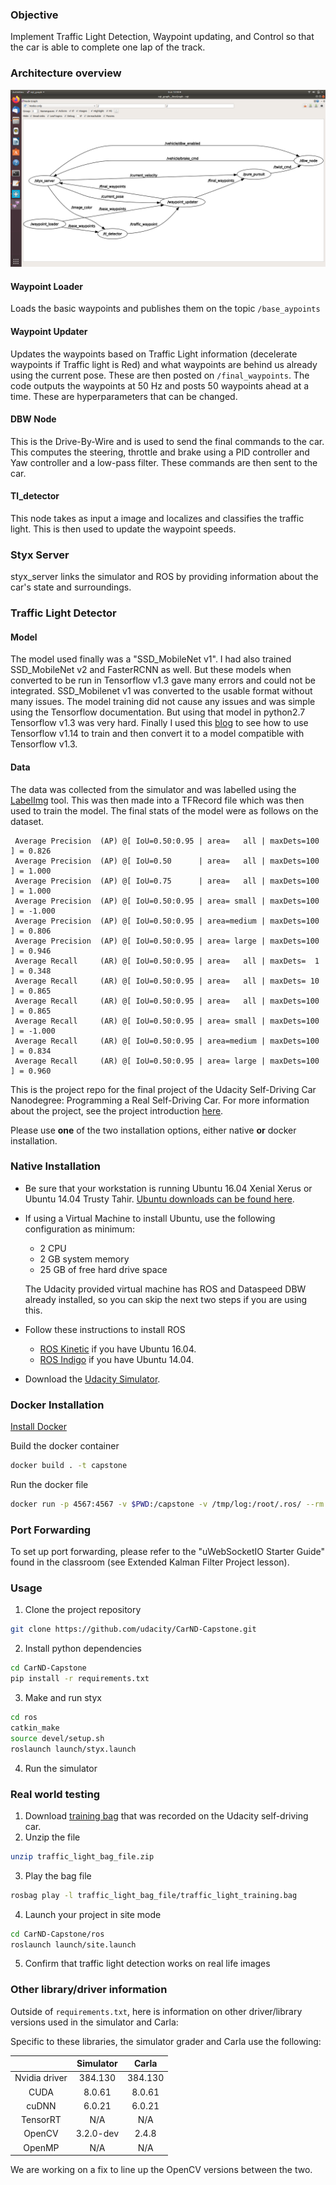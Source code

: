 ### Objective
Implement Traffic Light Detection, Waypoint updating, and Control so that the car is able to complete one lap of the track.

### Architecture overview
![rqt_graph](rqt_graph.png)
#### Waypoint Loader
Loads the basic waypoints and publishes them on the topic `/base_aypoints`
#### Waypoint Updater
Updates the waypoints based on Traffic Light information (decelerate waypoints if Traffic light is Red) and what waypoints are behind us already using the current pose. These are then posted on `/final_waypoints`. The code outputs the waypoints at 50 Hz and posts 50 waypoints ahead at a time. These are hyperparameters that can be changed.
#### DBW Node
This is the Drive-By-Wire and is used to send the final commands to the car. This computes the steering, throttle and brake using a PID controller and Yaw controller and a low-pass filter. These commands are then sent to the car.
#### Tl_detector
This node takes as input a image and localizes and classifies the traffic light. This is then used to update the waypoint speeds.
### Styx Server
styx_server links the simulator and ROS by providing information about the car's state and surroundings.

### Traffic Light Detector
#### Model
The model used finally was a "SSD_MobileNet v1". I had also trained SSD_MobileNet v2 and FasterRCNN as well. But these models when converted to be run in Tensorflow v1.3 gave many errors and could not be integrated. SSD_Mobilenet v1 was converted to the usable format without many issues. The model training did not cause any issues and was simple using the Tensorflow documentation. But using that model in python2.7 Tensorflow v1.3 was very hard. Finally I used this [blog](https://towardsdatascience.com/object-detection-by-tensorflow-1-x-5a8cb72c1c4b) to see how to use Tensorflow v1.14 to train and then convert it to a model compatible with Tensorflow v1.3.
#### Data
The data was collected from the simulator and was labelled using the [LabelImg](https://github.com/tzutalin/labelImg) tool. This was then made into a TFRecord file which was then used to train the model. The final stats of the model were as follows on the dataset.

```
 Average Precision  (AP) @[ IoU=0.50:0.95 | area=   all | maxDets=100 ] = 0.826
 Average Precision  (AP) @[ IoU=0.50      | area=   all | maxDets=100 ] = 1.000
 Average Precision  (AP) @[ IoU=0.75      | area=   all | maxDets=100 ] = 1.000
 Average Precision  (AP) @[ IoU=0.50:0.95 | area= small | maxDets=100 ] = -1.000
 Average Precision  (AP) @[ IoU=0.50:0.95 | area=medium | maxDets=100 ] = 0.806
 Average Precision  (AP) @[ IoU=0.50:0.95 | area= large | maxDets=100 ] = 0.946
 Average Recall     (AR) @[ IoU=0.50:0.95 | area=   all | maxDets=  1 ] = 0.348
 Average Recall     (AR) @[ IoU=0.50:0.95 | area=   all | maxDets= 10 ] = 0.865
 Average Recall     (AR) @[ IoU=0.50:0.95 | area=   all | maxDets=100 ] = 0.865
 Average Recall     (AR) @[ IoU=0.50:0.95 | area= small | maxDets=100 ] = -1.000
 Average Recall     (AR) @[ IoU=0.50:0.95 | area=medium | maxDets=100 ] = 0.834
 Average Recall     (AR) @[ IoU=0.50:0.95 | area= large | maxDets=100 ] = 0.960
```

This is the project repo for the final project of the Udacity Self-Driving Car Nanodegree: Programming a Real Self-Driving Car. For more information about the project, see the project introduction [here](https://classroom.udacity.com/nanodegrees/nd013/parts/6047fe34-d93c-4f50-8336-b70ef10cb4b2/modules/e1a23b06-329a-4684-a717-ad476f0d8dff/lessons/462c933d-9f24-42d3-8bdc-a08a5fc866e4/concepts/5ab4b122-83e6-436d-850f-9f4d26627fd9).

Please use **one** of the two installation options, either native **or** docker installation.

### Native Installation

* Be sure that your workstation is running Ubuntu 16.04 Xenial Xerus or Ubuntu 14.04 Trusty Tahir. [Ubuntu downloads can be found here](https://www.ubuntu.com/download/desktop).
* If using a Virtual Machine to install Ubuntu, use the following configuration as minimum:
  * 2 CPU
  * 2 GB system memory
  * 25 GB of free hard drive space

  The Udacity provided virtual machine has ROS and Dataspeed DBW already installed, so you can skip the next two steps if you are using this.

* Follow these instructions to install ROS
  * [ROS Kinetic](http://wiki.ros.org/kinetic/Installation/Ubuntu) if you have Ubuntu 16.04.
  * [ROS Indigo](http://wiki.ros.org/indigo/Installation/Ubuntu) if you have Ubuntu 14.04.
* Download the [Udacity Simulator](https://github.com/udacity/CarND-Capstone/releases).

### Docker Installation
[Install Docker](https://docs.docker.com/engine/installation/)

Build the docker container
```bash
docker build . -t capstone
```

Run the docker file
```bash
docker run -p 4567:4567 -v $PWD:/capstone -v /tmp/log:/root/.ros/ --rm -it capstone
```

### Port Forwarding
To set up port forwarding, please refer to the "uWebSocketIO Starter Guide" found in the classroom (see Extended Kalman Filter Project lesson).

### Usage

1. Clone the project repository
```bash
git clone https://github.com/udacity/CarND-Capstone.git
```

2. Install python dependencies
```bash
cd CarND-Capstone
pip install -r requirements.txt
```
3. Make and run styx
```bash
cd ros
catkin_make
source devel/setup.sh
roslaunch launch/styx.launch
```
4. Run the simulator

### Real world testing
1. Download [training bag](https://s3-us-west-1.amazonaws.com/udacity-selfdrivingcar/traffic_light_bag_file.zip) that was recorded on the Udacity self-driving car.
2. Unzip the file
```bash
unzip traffic_light_bag_file.zip
```
3. Play the bag file
```bash
rosbag play -l traffic_light_bag_file/traffic_light_training.bag
```
4. Launch your project in site mode
```bash
cd CarND-Capstone/ros
roslaunch launch/site.launch
```
5. Confirm that traffic light detection works on real life images

### Other library/driver information
Outside of `requirements.txt`, here is information on other driver/library versions used in the simulator and Carla:

Specific to these libraries, the simulator grader and Carla use the following:

|        | Simulator | Carla  |
| :-----------: |:-------------:| :-----:|
| Nvidia driver | 384.130 | 384.130 |
| CUDA | 8.0.61 | 8.0.61 |
| cuDNN | 6.0.21 | 6.0.21 |
| TensorRT | N/A | N/A |
| OpenCV | 3.2.0-dev | 2.4.8 |
| OpenMP | N/A | N/A |

We are working on a fix to line up the OpenCV versions between the two.
